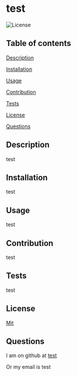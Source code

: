 # test 

  ![License](https://img.shields.io/badge/License-MIT-yellow.svg)
  ## Table of contents

  [Description](#Description)

  [Installation](#Installation)

  [Usage](#Usage)

  [Contribution](#Contribution)
  
  [Tests](#Tests)

  [License](#License)

  [Questions](#Questions)

  ## Description <a id="Description"></a>

  test

  ## Installation <a id="Installation"></a>

  test

  ## Usage <a id="Usage"></a>

  test

  ## Contribution <a id="Contribution"></a>

  test

  ## Tests  <a id="Tests"></a>

  test

  ## License <a id="License"></a>

  [Mit](https://opensource.org/licenses/MIT)

  ## Questions <a id="Questions"></a>

  I am on github at [test](https://github.com/test)

  Or my email is test
 

  
